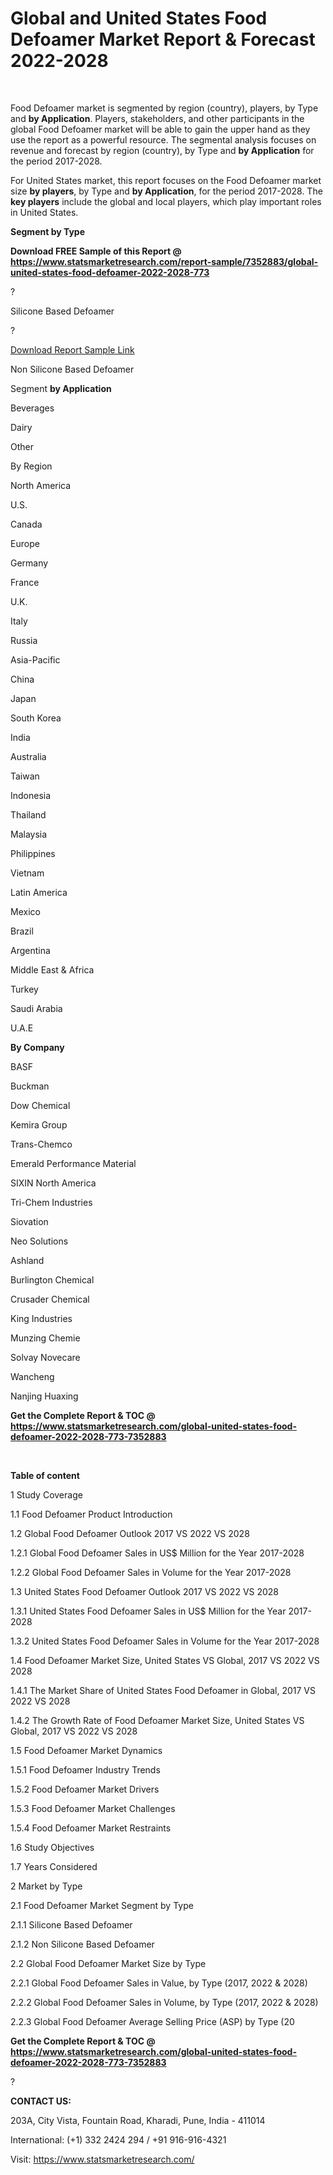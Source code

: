 <h1>Global and United States Food Defoamer Market Report & Forecast 2022-2028</h1><br/><p>Food Defoamer market is segmented by region (country), players, by Type and <strong>by Application</strong>. Players, stakeholders, and other participants in the global Food Defoamer market will be able to gain the upper hand as they use the report as a powerful resource. The segmental analysis focuses on revenue and forecast by region (country), by Type and <strong>by Application</strong> for the period 2017-2028.</p>
 
 
 
 <p>For United States market, this report focuses on the Food Defoamer market size <strong>by players</strong>, by Type and <strong>by Application</strong>, for the period 2017-2028. The <strong>key players</strong> include the global and local players, which play important roles in United States.</p>
 
 
 
 <p><strong>Segment by Type</strong></p>
 
 
 
 <div><b>Download FREE Sample of this Report @ <a href="https://www.statsmarketresearch.com/download-free-sample/7352883/global-united-states-food-defoamer-2022-2028-773">https://www.statsmarketresearch.com/report-sample/7352883/global-united-states-food-defoamer-2022-2028-773</a></b></div>
 
 
 
 <p>? </p>
 
 
 
 <p>Silicone Based Defoamer</p>
 
 
 
 <p>? </p>
 
 
 
 <p><a href="https://www.statsmarketresearch.com/download-free-sample/7352883/global-united-states-food-defoamer-2022-2028-773">Download Report Sample Link</a></p>
 
 
 
 <p>Non Silicone Based Defoamer</p>
 
 
 
 <p>Segment <strong>by Application</strong></p>
 
 
 
 <p>Beverages</p>
 
 
 
 <p>Dairy</p>
 
 
 
 <p>Other</p>
 
 
 
 <p>By Region</p>
 
 
 
 <p>North America</p>
 
 
 
 <p>U.S.</p>
 
 
 
 <p>Canada</p>
 
 
 
 <p>Europe</p>
 
 
 
 <p>Germany</p>
 
 
 
 <p>France</p>
 
 
 
 <p>U.K.</p>
 
 
 
 <p>Italy</p>
 
 
 
 <p>Russia</p>
 
 
 
 <p>Asia-Pacific</p>
 
 
 
 <p>China</p>
 
 
 
 <p>Japan</p>
 
 
 
 <p>South Korea</p>
 
 
 
 <p>India</p>
 
 
 
 <p>Australia</p>
 
 
 
 <p>Taiwan</p>
 
 
 
 <p>Indonesia</p>
 
 
 
 <p>Thailand</p>
 
 
 
 <p>Malaysia</p>
 
 
 
 <p>Philippines</p>
 
 
 
 <p>Vietnam</p>
 
 
 
 <p>Latin America</p>
 
 
 
 <p>Mexico</p>
 
 
 
 <p>Brazil</p>
 
 
 
 <p>Argentina</p>
 
 
 
 <p>Middle East & Africa</p>
 
 
 
 <p>Turkey</p>
 
 
 
 <p>Saudi Arabia</p>
 
 
 
 <p>U.A.E</p>
 
 
 
 <p><strong>By Company</strong></p>
 
 
 
 <p>BASF</p>
 
 
 
 <p>Buckman</p>
 
 
 
 <p>Dow Chemical</p>
 
 
 
 <p>Kemira Group</p>
 
 
 
 <p>Trans-Chemco</p>
 
 
 
 <p>Emerald Performance Material</p>
 
 
 
 <p>SIXIN North America</p>
 
 
 
 <p>Tri-Chem Industries</p>
 
 
 
 <p>Siovation</p>
 
 
 
 <p>Neo Solutions</p>
 
 
 
 <p>Ashland</p>
 
 
 
 <p>Burlington Chemical</p>
 
 
 
 <p>Crusader Chemical</p>
 
 
 
 <p>King Industries</p>
 
 
 
 <p>Munzing Chemie</p>
 
 
 
 <p>Solvay Novecare</p>
 
 
 
 <p>Wancheng</p>
 
 
 
 <p>Nanjing Huaxing</p>
 
 
 
 <div><b>Get the Complete Report & TOC @ <a href="https://www.statsmarketresearch.com/global-united-states-food-defoamer-2022-2028-773-7352883">https://www.statsmarketresearch.com/global-united-states-food-defoamer-2022-2028-773-7352883</a></b></div>
 
 
 
 <p><br />
 
 <b>Table of content</b></p>
 
 
 
 <p>1 Study Coverage<br />
 
 1.1 Food Defoamer Product Introduction<br />
 
 1.2 Global Food Defoamer Outlook 2017 VS 2022 VS 2028<br />
 
 1.2.1 Global Food Defoamer Sales in US$ Million for the Year 2017-2028<br />
 
 1.2.2 Global Food Defoamer Sales in Volume for the Year 2017-2028<br />
 
 1.3 United States Food Defoamer Outlook 2017 VS 2022 VS 2028<br />
 
 1.3.1 United States Food Defoamer Sales in US$ Million for the Year 2017-2028<br />
 
 1.3.2 United States Food Defoamer Sales in Volume for the Year 2017-2028<br />
 
 1.4 Food Defoamer Market Size, United States VS Global, 2017 VS 2022 VS 2028<br />
 
 1.4.1 The Market Share of United States Food Defoamer in Global, 2017 VS 2022 VS 2028<br />
 
 1.4.2 The Growth Rate of Food Defoamer Market Size, United States VS Global, 2017 VS 2022 VS 2028<br />
 
 1.5 Food Defoamer Market Dynamics<br />
 
 1.5.1 Food Defoamer Industry Trends<br />
 
 1.5.2 Food Defoamer Market Drivers<br />
 
 1.5.3 Food Defoamer Market Challenges<br />
 
 1.5.4 Food Defoamer Market Restraints<br />
 
 1.6 Study Objectives<br />
 
 1.7 Years Considered<br />
 
 2 Market by Type<br />
 
 2.1 Food Defoamer Market Segment by Type<br />
 
 2.1.1 Silicone Based Defoamer<br />
 
 2.1.2 Non Silicone Based Defoamer<br />
 
 2.2 Global Food Defoamer Market Size by Type<br />
 
 2.2.1 Global Food Defoamer Sales in Value, by Type (2017, 2022 & 2028)<br />
 
 2.2.2 Global Food Defoamer Sales in Volume, by Type (2017, 2022 & 2028)<br />
 
 2.2.3 Global Food Defoamer Average Selling Price (ASP) by Type (20</p>
 
 
 
 <div><b>Get the Complete Report & TOC @ <a href="https://www.statsmarketresearch.com/global-united-states-food-defoamer-2022-2028-773-7352883">https://www.statsmarketresearch.com/global-united-states-food-defoamer-2022-2028-773-7352883</a></b></div>
 
 
 
 <p>? </p>
 
 
 
 <p><b>CONTACT US:</b><br />
 
 203A, City Vista, Fountain Road, Kharadi, Pune, India - 411014<br />
 
 International: (+1) 332 2424 294 / +91 916-916-4321<br />
 
 Visit: <a href="https://www.statsmarketresearch.com/">https://www.statsmarketresearch.com/</a></p>
